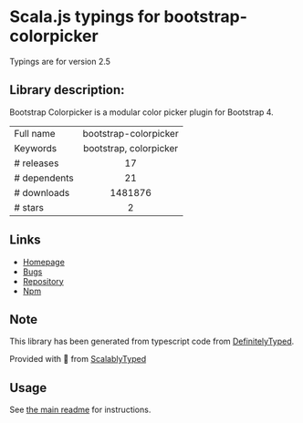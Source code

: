 
# Scala.js typings for bootstrap-colorpicker

Typings are for version 2.5

## Library description:
Bootstrap Colorpicker is a modular color picker plugin for Bootstrap 4.

|                    |                 |
| ------------------ | :-------------: |
| Full name          | bootstrap-colorpicker |
| Keywords           | bootstrap, colorpicker |
| # releases         | 17 |
| # dependents       | 21 |
| # downloads        | 1481876 |
| # stars            | 2 |

## Links
- [Homepage](https://itsjavi.com/bootstrap-colorpicker/)
- [Bugs](https://github.com/itsjavi/bootstrap-colorpicker/issues)
- [Repository](https://github.com/itsjavi/bootstrap-colorpicker)
- [Npm](https://www.npmjs.com/package/bootstrap-colorpicker)
    


## Note
This library has been generated from typescript code from [DefinitelyTyped](https://definitelytyped.org).

Provided with :purple_heart: from [ScalablyTyped](https://github.com/oyvindberg/ScalablyTyped)

## Usage
See [the main readme](../../readme.md) for instructions.


